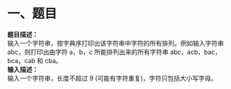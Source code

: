 # 一、题目
**题目描述：**  
输入一个字符串，按字典序打印出该字符串中字符的所有排列。例如输入字符串 abc，则打印出由字符 a，b，c 所能排列出来的所有字符串 abc，acb，bac，bca，cab 和 cba。  
**输入描述：**  
输入一个字符串，长度不超过 9 (可能有字符重复)，字符只包括大小写字母。  
